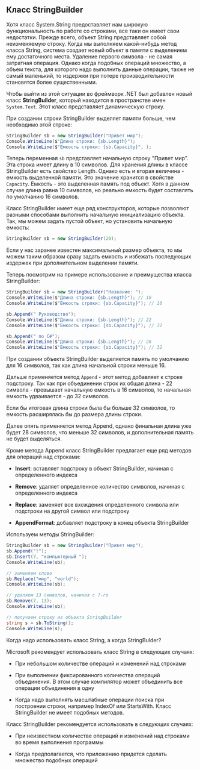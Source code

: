 ## Класс StringBuilder

Хотя класс System.String предоставляет нам широкую функциональность по работе со строками, все таки он имеет свои недостатки. Прежде всего, 
объект String представляет собой неизменяемую строку. Когда мы выполняем какой-нибудь метод класса String, система создает новый объект в памяти с 
выделением ему достаточного места. Удаление первого символа - не самая затратная операция. Однако когда подобных операций множество, а объем 
текста, для которого надо выполнить данные операции, также не самый маленький, то издержки при потере производительности становятся более 
существенными.

Чтобы выйти из этой ситуации во фреймворк .NET был добавлен новый класс **StringBuilder**, который находится в пространстве имен 
`System.Text`. Этот класс представляет динамическую строку.

При создании строки StringBuilder выделяет памяти больше, чем необходимо этой строке:

```cs
StringBuilder sb = new StringBuilder("Привет мир");
Console.WriteLine($"Длина строки: {sb.Length}");
Console.WriteLine($"Емкость строки: {sb.Capacity}", );
```

Теперь переменная `sb` представляет начальную строку "Привет мир". Эта строка имеет длину в 10 символов. Для хранения длины в 
классе StringBuilder есть свойство Length. Однако есть и вторая величина - емкость выделенной памяти. Это значение хранится в свойстве 
`Capacity`. Емкость - это выделенная память под объект. Хотя в данном случае длина равна 10 символов, но реально емкость будет составлять 
по умолчанию 16 символов.

Класс StringBuilder имеет еще ряд конструкторов, которые позволяют 
разными способами выполнить начальную инициализацию объекта. Так, мы можем задать пустой объект, но установить начальную емкость:

```cs
StringBuilder sb = new StringBuilder(20);
```

Если у нас заранее известен максимальный размер объекта, то мы можем таким образом сразу задать емкость и избежать последующих издержек при 
дополнительном выделении памяти.

Теперь посмотрим на примере использование и преимущества класса StringBuilder:

```cs
StringBuilder sb = new StringBuilder("Название: ");
Console.WriteLine($"Длина строки: {sb.Length}"); // 10
Console.WriteLine($"Емкость строки: {sb.Capacity}"); // 16

sb.Append(" Руководство");
Console.WriteLine($"Длина строки: {sb.Length}"); // 22
Console.WriteLine($"Емкость строки: {sb.Capacity}"); // 32

sb.Append(" по C#");
Console.WriteLine($"Длина строки: {sb.Length}"); // 28
Console.WriteLine($"Емкость строки: {sb.Capacity}"); // 32
```

При создании объекта StringBuilder выделяется память по умолчанию для 16 символов, так как длина начальной строки меньше 16.

Дальше применяется метод `Append` - этот метод добавляет к строке подстроку. Так как при объединении строк их общая длина - 22 символа - 
превышает начальную емкость в 16 символов, то начальная емкость удваивается - до 32 символов.

Если бы итоговая длина строки была бы больше 32 символов, то емкость расширялась бы до размера длины строки.

Далее опять применяется метод Append, однако финальная длина уже будет 28 символов, что меньше 32 символов, и дополнительная память не будет выделяться.

Кроме метода Append класс StringBuilder предлагает еще ряд методов для операций над строками:

- **Insert**: вставляет подстроку в объект StringBuilder, начиная с определенного индекса

- **Remove**: удаляет определенное количество символов, начиная с определенного индекса

- **Replace**: заменяет все вхождения определенного символа или подстроки на другой символ или подстроку

- **AppendFormat**: добавляет подстроку в конец объекта StringBuilder

Используем методы StringBuilder:

```cs
StringBuilder sb = new StringBuilder("Привет мир");
sb.Append("!");
sb.Insert(7, "компьютерный ");
Console.WriteLine(sb);

// заменяем слово
sb.Replace("мир", "world");
Console.WriteLine(sb);

// удаляем 13 символов, начиная с 7-го
sb.Remove(7, 13);
Console.WriteLine(sb);

// получаем строку из объекта StringBuilder
string s = sb.ToString();
Console.WriteLine(s);
```

Когда надо использовать класс String, а когда StringBulder?

Microsoft рекомендует использовать класс String в следующих случаях:

- При небольшом количестве операций и изменений над строками

- При выполнении фиксированного количества операций объединения. В этом случае компилятор может объединить все операции объединения в одну

- Когда надо выполнять масштабные операции поиска при построении строки, например IndexOf или StartsWith. Класс StringBuilder не имеет подобных методов.

Класс StringBuilder рекомендуется использовать в следующих случаях:

- При неизвестном количестве операций и изменений над строками во время выполнения программы

- Когда предполагается, что приложению придется сделать множество подобных операций

